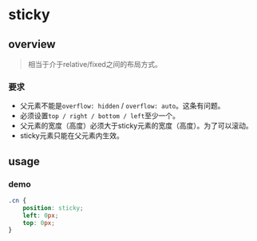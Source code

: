 # sticky

## overview
> 相当于介于relative/fixed之间的布局方式。  

### 要求
- 父元素不能是`overflow: hidden` / `overflow: auto`。这条有问题。  
- 必须设置`top / right / bottom / left`至少一个。  
- 父元素的宽度（高度）必须大于sticky元素的宽度（高度）。为了可以滚动。  
- sticky元素只能在父元素内生效。  

## usage
### demo
``` css
.cn {
    position: sticky;
    left: 0px;
    top: 0px;
}
```